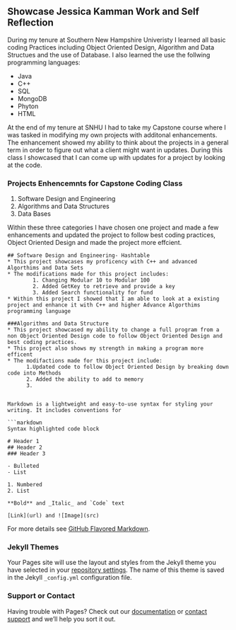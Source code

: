 ## Showcase Jessica Kamman Work and Self Reflection 
During my tenure at Southern New Hampshire Univeristy I learned all basic coding Practices including Object Oriented Design, Algorithm and Data Structues and the use of Database. I also learned the use the follwing programming languages: 
* Java
* C++
* SQL
* MongoDB
* Phyton
* HTML

At the end of my tenure at SNHU I had to take my Capstone course where I was tasked in modifying my own projects with additonal enhancements. The enhancement showed my ability to think about the projects in a general term in order to figure out what a client might want in updates. During this class I showcased that I can come up with updates for a project by looking at the code. 


### Projects Enhencemnts for Capstone Coding Class 
1. Software Design and Engineering 
2. Algorithms and Data Structures
3. Data Bases

Within these three categories I have chosen one project and made a few enhancements and updated the project to follow best coding practices, Object Oriented Design and made the project more effcient. 
```
## Software Design and Engineering- Hashtable 
* This project showcases my proficency with C++ and advanced Algorthims and Data Sets
* The modifications made for this project includes: 
        1. Changing Modular 10 to Modular 100
        2. Added GetKey to retrieve and provide a key
        3. Added Search functionality for fund
* Within this project I showed that I am able to look at a existing project and enhance it with C++ and higher Advance Algorthims programming language
```

```
###Algorithms and Data Structure
* This project showcased my ability to change a full program from a non Object Oriented Design code to follow Object Oriented Design and best coding practices. 
* This project also shows my strength in making a program more efficent
* The modifactions made for this project include: 
      1.Updated code to follow Object Oriented Design by breaking down code into Methods
      2. Added the ability to add to memory 
      3. 


Markdown is a lightweight and easy-to-use syntax for styling your writing. It includes conventions for

```markdown
Syntax highlighted code block

# Header 1
## Header 2
### Header 3

- Bulleted
- List

1. Numbered
2. List

**Bold** and _Italic_ and `Code` text

[Link](url) and ![Image](src)
```

For more details see [GitHub Flavored Markdown](https://guides.github.com/features/mastering-markdown/).

### Jekyll Themes

Your Pages site will use the layout and styles from the Jekyll theme you have selected in your [repository settings](https://github.com/JessicaKamman/username.github.io/settings). The name of this theme is saved in the Jekyll `_config.yml` configuration file.

### Support or Contact

Having trouble with Pages? Check out our [documentation](https://help.github.com/categories/github-pages-basics/) or [contact support](https://github.com/contact) and we’ll help you sort it out.
